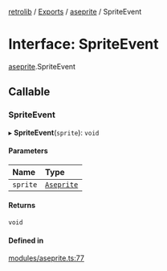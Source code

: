 [retrolib](../README.md) / [Exports](../modules.md) / [aseprite](../modules/aseprite.md) / SpriteEvent

# Interface: SpriteEvent

[aseprite](../modules/aseprite.md).SpriteEvent

## Callable

### SpriteEvent

▸ **SpriteEvent**(`sprite`): `void`

#### Parameters

| Name | Type |
| :------ | :------ |
| `sprite` | [`Aseprite`](../classes/aseprite.Aseprite.md) |

#### Returns

`void`

#### Defined in

[modules/aseprite.ts:77](https://github.com/philbgarner/retrolib/blob/d7cbf0a/src/modules/aseprite.ts#L77)
